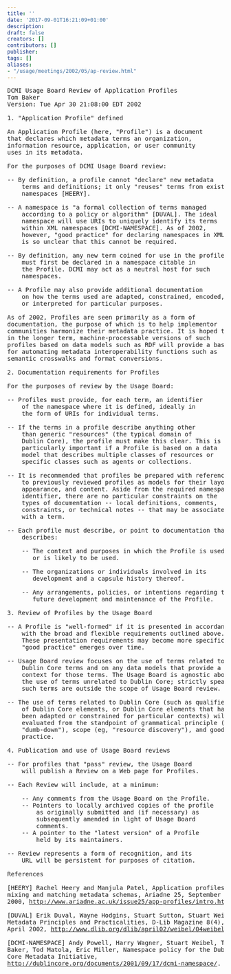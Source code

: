 ```yaml
---
title: ''
date: '2017-09-01T16:21:09+01:00'
description: 
draft: false
creators: []
contributors: []
publisher: 
tags: []
aliases:
- "/usage/meetings/2002/05/ap-review.html"
---
```


<pre>
DCMI Usage Board Review of Application Profiles
Tom Baker
Version: Tue Apr 30 21:08:00 EDT 2002

1. "Application Profile" defined

An Application Profile (here, "Profile") is a document
that declares which metadata terms an organization,
information resource, application, or user community
uses in its metadata.

For the purposes of DCMI Usage Board review: 

-- By definition, a profile cannot "declare" new metadata
    terms and definitions; it only "reuses" terms from existing
    namespaces [HEERY].

-- A namespace is "a formal collection of terms managed
    according to a policy or algorithm" [DUVAL]. The ideal
    namespace will use URIs to uniquely identify its terms
    within XML namespaces [DCMI-NAMESPACE]. As of 2002,
    however, "good practice" for declaring namespaces in XML
    is so unclear that this cannot be required.

-- By definition, any new term coined for use in the profile
    must first be declared in a namespace citable in
    the Profile. DCMI may act as a neutral host for such
    namespaces.

-- A Profile may also provide additional documentation
    on how the terms used are adapted, constrained, encoded,
    or interpreted for particular purposes.

As of 2002, Profiles are seen primarily as a form of
documentation, the purpose of which is to help implementor
communities harmonize their metadata practice. It is hoped that
in the longer term, machine-processable versions of such
profiles based on data models such as RDF will provide a basis
for automating metadata interoperability functions such as 
semantic crosswalks and format conversions.

2. Documentation requirements for Profiles

For the purposes of review by the Usage Board:

-- Profiles must provide, for each term, an identifier
    of the namespace where it is defined, ideally in
    the form of URIs for individual terms.

-- If the terms in a profile describe anything other
    than generic "resources" (the typical domain of
    Dublin Core), the profile must make this clear. This is
    particularly important if a Profile is based on a data
    model that describes multiple classes of resources or 
    specific classes such as agents or collections.

-- It is recommended that profiles be prepared with reference
    to previously reviewed profiles as models for their layout,
    appearance, and content. Aside from the required namespace
    identifier, there are no particular constraints on the
    types of documentation -- local definitions, comments,
    constraints, or technical notes -- that may be associated 
    with a term.

-- Each profile must describe, or point to documentation that
    describes:

    -- The context and purposes in which the Profile is used
       or is likely to be used.

    -- The organizations or individuals involved in its
       development and a capsule history thereof.
       
    -- Any arrangements, policies, or intentions regarding the 
       future development and maintenance of the Profile.

3. Review of Profiles by the Usage Board

-- A Profile is "well-formed" if it is presented in accordance 
    with the broad and flexible requirements outlined above.
    These presentation requirements may become more specific as
    "good practice" emerges over time.

-- Usage Board review focuses on the use of terms related to
    Dublin Core terms and on any data models that provide a
    context for those terms. The Usage Board is agnostic about
    the use of terms unrelated to Dublin Core; strictly speaking
    such terms are outside the scope of Usage Board review.

-- The use of terms related to Dublin Core (such as qualifiers
    of Dublin Core elements, or Dublin Core elements that have
    been adapted or constrained for particular contexts) will be
    evaluated from the standpoint of grammatical principle (eg,
    "dumb-down"), scope (eg, "resource discovery"), and good
    practice.

4. Publication and use of Usage Board reviews

-- For profiles that "pass" review, the Usage Board
    will publish a Review on a Web page for Profiles.

-- Each Review will include, at a minimum:

    -- Any comments from the Usage Board on the Profile.
    -- Pointers to locally archived copies of the profile 
        as originally submitted and (if necessary) as 
        subsequently amended in light of Usage Board 
        comments.
    -- A pointer to the "latest version" of a Profile 
        held by its maintainers.

-- Review represents a form of recognition, and its
    URL will be persistent for purposes of citation.

References

[HEERY] Rachel Heery and Manjula Patel, Application profiles:
mixing and matching metadata schemas, Ariadne 25, September
2000, <a href="http://www.ariadne.ac.uk/issue25/app-profiles/intro.html">http://www.ariadne.ac.uk/issue25/app-profiles/intro.html</a>.

[DUVAL] Erik Duval, Wayne Hodgins, Stuart Sutton, Stuart Weibel,
Metadata Principles and Practicalities, D-Lib Magazine 8(4),
April 2002, <a href="http://www.dlib.org/dlib/april02/weibel/04weibel.html">http://www.dlib.org/dlib/april02/weibel/04weibel.html</a>.

[DCMI-NAMESPACE] Andy Powell, Harry Wagner, Stuart Weibel, Tom
Baker, Tod Matola, Eric Miller, Namespace policy for the Dublin
Core Metadata Initiative,
<a href="http://dublincore.org/documents/2001/09/17/dcmi-namespace/">http://dublincore.org/documents/2001/09/17/dcmi-namespace/</a>.

</pre>
